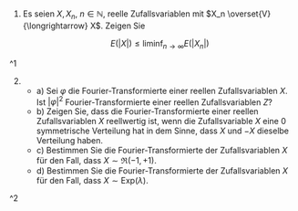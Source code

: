 1. Es seien $X, X_n$, $n \in \mathbb{N}$, reelle Zufallsvariablen mit $X_n \overset{V}{\longrightarrow} X$.
	Zeigen Sie
	
	$$
		E(|X|) \le \liminf_{n \to \infty} E(|X_n|)
	$$

^1

2. 
	- a) Sei $\varphi$ die Fourier-Transformierte einer reellen Zufallsvariablen $X$.
		Ist $|\varphi|^2$ Fourier-Transformierte einer reellen Zufallsvariablen $Z$?
	- b) Zeigen Sie, dass die Fourier-Transformierte einer reellen Zufallsvariablen $X$ reellwertig ist, wenn die Zufallsvariable $X$ eine $0$  symmetrische Verteilung hat in dem Sinne, dass $X$ und $-X$ dieselbe Verteilung haben.
	- c) Bestimmen Sie die Fourier-Transformierte der Zufallsvariablen $X$ für den Fall, dass $X \sim \mathfrak{R}(-1, +1)$.
	- d) Bestimmen Sie die Fourier-Transformierte der Zufallsvariablen $X$ für den Fall, dass $X \sim \text{Exp}(\lambda)$.

^2